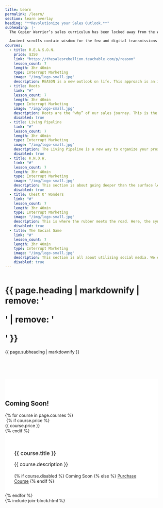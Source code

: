 ```yaml
---
title: Learn
permalink: /learn/
section: learn overlay
heading: "**Revolutionize your Sales Outlook.**"
subheading: |-
  The Copier Warrior’s sales curriculum has been locked away from the world, until now. We have gathered this knowledge and created valuable learning lessons just for you.

  Ancient scrolls contain wisdom for the few and digital transmissions relay vital encrypted information. But these courses have been deciphered so you can change the game. They carry immense value for all who are willing to light their torch and join the Rebellion.
courses:
  - title: R.E.A.S.O.N.
    price: $350
    link: "https://thesalesrebellion.teachable.com/p/reason"
    lesson_count: 7
    length: 3hr 40min
    type: Interrupt Marketing
    image: "/img/logo-small.jpg"
    description: REASON is a new outlook on life. This approach is an in-depth look at cold calling in the 21st century. We breakdown the social interaction of a first touch while developing a keen understanding of the assumptions and communication patterns that accompany sales experiences.
  - title: Roots
    link: "#"
    lesson_count: 7
    length: 3hr 40min
    type: Interrupt Marketing
    image: "/img/logo-small.jpg"
    description: Roots are the “why” of our sales journey. This is the most important part of any salesperson's career. This section dives into what makes people go to work. This section seeks to cultivate a strong understanding of how little things have big impacts on our outcomes.
    disabled: true
  - title: Living Pipeline
    link: "#"
    lesson_count: 7
    length: 3hr 40min
    type: Interrupt Marketing
    image: "/img/logo-small.jpg"
    description: The Living Pipeline is a new way to organize your prospect list. This section develops a strategic approach to how a salesperson communicates with prospects that are not in the 30-day funnel. No matter what your sales cycle length, this approach is sure to be a relationship development tool that you don't want to miss.
    disabled: true
  - title: K.N.O.W.
    link: "#"
    lesson_count: 7
    length: 3hr 40min
    type: Interrupt Marketing
    image: "/img/logo-small.jpg"
    description: This section is about going deeper than the surface level operations of a salesperson’s territory. We address the common approaches to building credibility and teach you to become a Sales Wanderer.
    disabled: true
  - title: Chest O' Wonders
    link: "#"
    lesson_count: 7
    length: 3hr 40min
    type: Interrupt Marketing
    image: "/img/logo-small.jpg"
    description: This is where the rubber meets the road. Here, the synthesis of sales and marketing is created and the line between the two is destroyed. There is no room for a lag between the marketing department and the sales division.
    disabled: true
  - title: The Social Game
    link: "#"
    lesson_count: 7
    length: 3hr 40min
    type: Interrupt Marketing
    image: "/img/logo-small.jpg"
    description: This section is all about utilizing social media. We discuss the various platforms and how to create a strategic approach to building business via social media. We cover various demographics of each platform, as well as providing an understanding of the separate metrics and how to judge ROI in a digital space.
    disabled: true
---
```


<div class="row" style="margin-bottom:80px">
  <div class="column medium-8 medium-offset-2 inverse text-center">
    <h1 class="text-xlarge">{{ page.heading | markdownify | remove: '<p>' | remove: '</p>' }}</h1>
    {{ page.subheading | markdownify }}
  </div>
</div>
<div style="background-color:#fff;padding-top:40px;position:relative">
  <div class="content text-center"><h2>Coming Soon!</h2></div>
  <div class="row small-up-1 medium-up-2 large-up-3 medium-8 medium-offset-2" data-equalizer>
    {% for course in page.courses %}
    <div class="column column-block">
      <div class="container" data-equalizer-watch>
        <img alt="" src="{{ course.image }}" />
        {% if course.price %}<div class="price">{{ course.price }}</div>{% endif %}
        <div style="padding:30px">
          <h2 style="font-size:18px;font-weight:500">{{ course.title }}</h2>
          <p style="font-size:16px;margin-bottom:20px">{{ course.description }}</p>
          <div class="spacer"></div>
          {% if course.disabled %}
          <a class="button">Coming Soon</a>
          {% else %}
          <a href="{{ course.link }}" class="button">Purchase Course</a>
          {% endif %}
        </div>
      </div>
    </div>
    {% endfor %}
  </div>
</div>
{% include join-block.html %}
